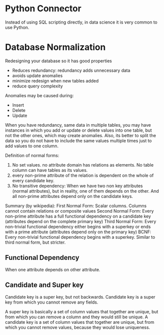 # Python Connector

Instead of using SQL scripting directly, in data science it is very common to use Python.

# Database Normalization

Redesigning your database so it has good properties

* Reduces redundancy: redundancy adds unnecessary data
* avoids update anomalies
* minimize redesign when new tables added
* reduce query complexity

Anomalies may be caused during: 
* Insert
* Delete
* Update

When you have redundancy, same data in multiple tables, you may have instances in which you add or update or delete values into one table, but not the other ones, which may create anomalies. 
Also, its better to split the data so you do not have to include the same values multiple times just to add values to one column. 


Definition of normal forms: 

1. No set values. no attribute domain has relations as elements. No table column can have tables as its values.  
2. every non-prime attribute of the relation is dependent on the whole of every candidate key. 
3. No transitive dependency: When we have two non key attributes (normal attributes), but in reality, one of them depends on the other. And all non-prime attributes depend only on the candidate keys. 

Summary (by wikipedia):
First Normal Form: Scalar columns. Columns cannot contain relations or composite values
Second Normal Form: Every non-prime attribute has a full functional dependency on a candidate key (attributes depend on the complete primary key)
Third Normal Form: Every non-trivial functional dependency either begins with a superkey or ends with a prime attribute (attributes depend only on the primary key)
BCNF: Every non-trivial functional dependency begins with a superkey. Similar to third normal form, but stricter. 


## Functional Dependency

When one attribute depends on other attribute. 

## Candidate and Super key

Candidate key is a super key, but not backwards. 
Candidate key is a super key from which you cannot remove any fields. 

A super key is basically a set of column values that together are unique, but from which you can remove a column and they would still be unique. 
A candidate key is a set of column values that together are unique, but from which you cannot remove values, because they would lose uniqueness. 

